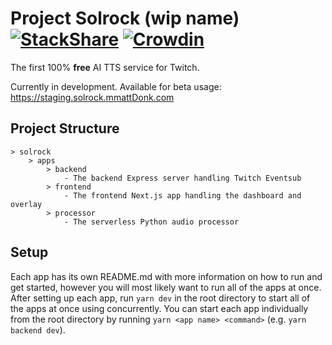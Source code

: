 # Project Solrock (wip name) [![StackShare](https://img.shields.io/badge/tech-stack-0690fa.svg?style=flat)](https://stackshare.io/mmattdonk/solrock) [![Crowdin](https://badges.crowdin.net/solrock/localized.svg)](https://crowdin.com/project/solrock)

The first 100% **free** AI TTS service for Twitch.

Currently in development. Available for beta usage: https://staging.solrock.mmattDonk.com

## Project Structure

```
> solrock
    > apps
        > backend
            - The backend Express server handling Twitch Eventsub
        > frontend
            - The frontend Next.js app handling the dashboard and overlay
        > processor
            - The serverless Python audio processor
```

## Setup

Each app has its own README.md with more information on how to run and get started, however you will most likely want to run all of the apps at once. After setting up
each app, run `yarn dev` in the root directory to start all of the apps at once using concurrently. You can start each app individually from the root directory by running
`yarn <app name> <command>` (e.g. `yarn backend dev`).
